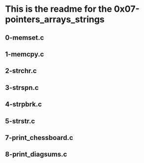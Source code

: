 
<H1>This is the readme for the 0x07-pointers_arrays_strings
<H2> 0-memset.c
<H2> 1-memcpy.c
<H2> 2-strchr.c
<H2> 3-strspn.c
<H2> 4-strpbrk.c
<H2> 5-strstr.c
<H2> 7-print_chessboard.c
<H2> 8-print_diagsums.c
